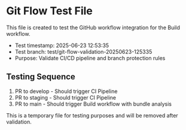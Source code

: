 # Git Flow Test File

This file is created to test the GitHub workflow integration for the Build workflow.

- Test timestamp: 2025-06-23 12:53:35
- Test branch: test/git-flow-validation-20250623-125335
- Purpose: Validate CI/CD pipeline and branch protection rules

## Testing Sequence

1. PR to develop - Should trigger CI Pipeline
2. PR to staging - Should trigger CI Pipeline  
3. PR to main - Should trigger Build workflow with bundle analysis

This is a temporary file for testing purposes and will be removed after validation.
